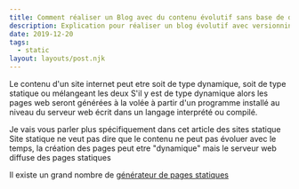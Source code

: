 ```yaml
---
title: Comment réaliser un Blog avec du contenu évolutif sans base de données.
description: Explication pour réaliser un blog évolutif avec versionning du contenu.
date: 2019-12-20
tags:
  - static
layout: layouts/post.njk
---
```


Le contenu d'un site internet peut etre soit de type dynamique, soit de type statique ou mélangeant les deux
S'il y est de type dynamique alors les pages web seront générées à la volée à partir d'un programme installé au niveau du serveur web écrit dans un langage interprété ou compilé.

Je vais vous parler plus spécifiquement dans cet article des sites statique
Site statique ne veut pas dire que le contenu ne peut pas évoluer avec le temps, la création des pages peut etre "dynamique" mais le serveur web diffuse des pages statiques

Il existe un grand nombre de <a href="https://www.staticgen.com/">générateur de pages statiques</a>
